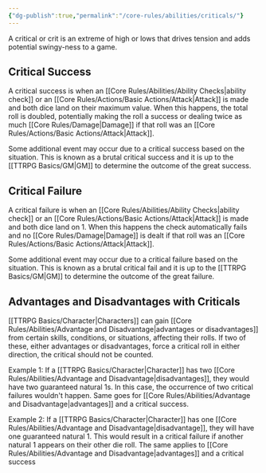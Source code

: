 ```yaml
---
{"dg-publish":true,"permalink":"/core-rules/abilities/criticals/"}
---
```


A critical or crit is an extreme of high or lows that drives tension and adds potential swingy-ness to a game.

## Critical Success
A critical success is when an [[Core Rules/Abilities/Ability Checks\|ability check]] or an [[Core Rules/Actions/Basic Actions/Attack\|Attack]] is made and both dice land on their maximum value. When this happens, the total roll is doubled, potentially making the roll a success or dealing twice as much [[Core Rules/Damage\|Damage]] if that roll was an [[Core Rules/Actions/Basic Actions/Attack\|Attack]].

Some additional event may occur due to a critical success based on the situation. This is known as a brutal critical success and it is up to the [[TTRPG Basics/GM\|GM]] to determine the outcome of the great success.


## Critical Failure
A critical failure is when an [[Core Rules/Abilities/Ability Checks\|ability check]] or an [[Core Rules/Actions/Basic Actions/Attack\|Attack]] is made and both dice land on 1. When this happens the check automatically fails and no [[Core Rules/Damage\|Damage]] is dealt if that roll was an [[Core Rules/Actions/Basic Actions/Attack\|Attack]].

Some additional event may occur due to a critical failure based on the situation. This is known as a brutal critical fail and it is up to the [[TTRPG Basics/GM\|GM]] to determine the outcome of the great failure.

## Advantages and Disadvantages with Criticals
[[TTRPG Basics/Character\|Characters]] can gain [[Core Rules/Abilities/Advantage and Disadvantage\|advantages or disadvantages]] from certain skills, conditions, or situations, affecting their rolls. If two of these, either advantages or disadvantages, force a critical roll in either direction, the critical should not be counted. 

Example 1: If a [[TTRPG Basics/Character\|Character]] has two [[Core Rules/Abilities/Advantage and Disadvantage\|disadvantages]], they would have two guaranteed natural 1s. In this case, the occurrence of two critical failures wouldn't happen. Same goes for [[Core Rules/Abilities/Advantage and Disadvantage\|advantages]] and a critical success. 

Example 2: If a [[TTRPG Basics/Character\|Character]] has one [[Core Rules/Abilities/Advantage and Disadvantage\|disadvantage]], they will have one guaranteed natural 1. This would result in a critical failure if another natural 1 appears on their other die roll. The same applies to [[Core Rules/Abilities/Advantage and Disadvantage\|advantages]] and a critical success